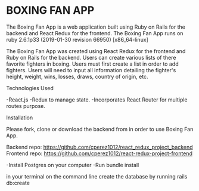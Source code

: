 # BOXING FAN APP

The Boxing Fan App is a web application built using Ruby on Rails for the backend and React Redux for the frontend. 
The Boxing Fan App runs on ruby 2.6.1p33 (2019-01-30 revision 66950) [x86_64-linux]

The Boxing Fan App was created using React Redux for the frontend and Ruby on Rails for the backend. Users can create various lists of there favorite fighters in boxing. Users must first create a list in order to add fighters. Users will need to input all information detailing the fighter's height, weight, wins, losses, draws, country of origin, etc. 

Technologies Used

-React.js
-Redux to manage state.
-Incorporates React Router for multiple routes purpose.

Installation

Please fork, clone or download the backend from in order to use Boxing Fan App.

Backend repo: https://github.com/cperez1012/react_redux_project_backend
Frontend repo: https://github.com/cperez1012/react-redux-project-frontend

-Install Postgres on your computer
-Run bundle install

in your terminal on the command line create the database by running rails db:create